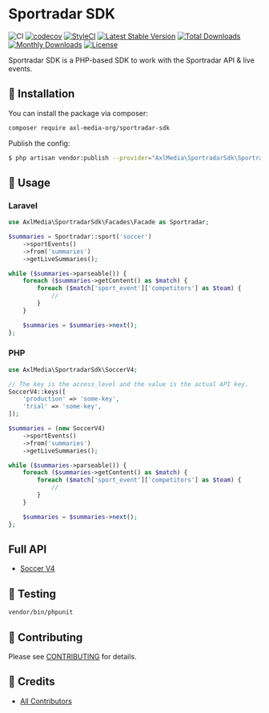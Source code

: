 Sportradar SDK
==============

![CI](https://github.com/axl-media-org/sportradar-sdk/workflows/CI/badge.svg?branch=master)
[![codecov](https://codecov.io/gh/axl-media-org/sportradar-sdk/branch/master/graph/badge.svg)](https://codecov.io/gh/axl-media-org/sportradar-sdk/branch/master)
[![StyleCI](https://github.styleci.io/repos/329301580/shield?branch=master)](https://github.styleci.io/repos/329301580)
[![Latest Stable Version](https://poser.pugx.org/axl-media-org/sportradar-sdk/v/stable)](https://packagist.org/packages/axl-media-org/sportradar-sdk)
[![Total Downloads](https://poser.pugx.org/axl-media-org/sportradar-sdk/downloads)](https://packagist.org/packages/axl-media-org/sportradar-sdk)
[![Monthly Downloads](https://poser.pugx.org/axl-media-org/sportradar-sdk/d/monthly)](https://packagist.org/packages/axl-media-org/sportradar-sdk)
[![License](https://poser.pugx.org/axl-media-org/sportradar-sdk/license)](https://packagist.org/packages/axl-media-org/sportradar-sdk)

Sportradar SDK is a PHP-based SDK to work with the Sportradar API & live events.

## 🚀 Installation

You can install the package via composer:

```bash
composer require axl-media-org/sportradar-sdk
```

Publish the config:

```bash
$ php artisan vendor:publish --provider="AxlMedia\SportradarSdk\SportradarSdkServiceProvider" --tag="config"
```

## 🙌 Usage

### Laravel

```php
use AxlMedia\SportradarSdk\Facades\Facade as Sportradar;

$summaries = Sportradar::sport('soccer')
    ->sportEvents()
    ->from('summaries')
    ->getLiveSummaries();

while ($summaries->parseable()) {
    foreach ($summaries->getContent() as $match) {
        foreach ($match['sport_event']['competitors'] as $team) {
            //
        }
    }

    $summaries = $summaries->next();
};
```

### PHP

```php
use AxlMedia\SportradarSdk\SoccerV4;

// The key is the access_level and the value is the actual API key.
SoccerV4::keys([
    'production' => 'some-key',
    'trial' => 'some-key',
]);

$summaries = (new SoccerV4)
    ->sportEvents()
    ->from('summaries')
    ->getLiveSummaries();

while ($summaries->parseable()) {
    foreach ($summaries->getContent() as $match) {
        foreach ($match['sport_event']['competitors'] as $team) {
            //
        }
    }

    $summaries = $summaries->next();
};
```

## Full API

- [Soccer V4](https://github.com/axl-media-org/sportradar-sdk/blob/master/src/SoccerV4.php)

## 🐛 Testing

``` bash
vendor/bin/phpunit
```

## 🤝 Contributing

Please see [CONTRIBUTING](CONTRIBUTING.md) for details.

## 🎉 Credits

- [All Contributors](../../contributors)
